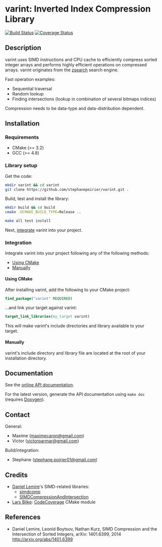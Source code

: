 # varint: Inverted Index Compression Library

[![Build Status](https://secure.travis-ci.org/stephanepoirier/varint.png?branch=master)](https://travis-ci.org/stephanepoirier/varint)
[![Coverage Status](https://coveralls.io/repos/github/stephanepoirier/varint/badge.svg?branch=master)](https://coveralls.io/github/stephanepoirier/varint?branch=master)


## Description

varint uses SIMD instructions and CPU cache to efficiently compress sorted integer arrays and performs highly efficient operations on compressed arrays. varint originates from the [zsearch](https://github.com/victorparmar/zsearch) search engine.

Fast operation examples:
- Sequential traversal
- Random lookup
- Finding intersections (lookup in combination of several bitmaps indices)

Compression needs to be data-type and data-distribution dependent.


## Installation

### Requirements

- CMake (>= 3.2)
- GCC (>= 4.8)


### Library setup
Get the code:
```Bash
mkdir varint && cd varint
git clone https://github.com/stephanepoirier/varint.git .
```

Build, test and install the library:
```Bash
mkdir build && cd build
cmake -DCMAKE_BUILD_TYPE=Release ..

make all test install
```

Next, [integrate](#integration) varint into your project.


### Integration

Integrate varint into your project following any of the following methods:
- [Using CMake](#using-cmake)
- [Manually](#manually)


#### Using CMake

After installing varint, add the following to your CMake project:
```cmake
find_package("varint" REQUIRED)
```

...and link your target against varint:
```cmake
target_link_libraries(my_target varint)
```

This will make varint's include directories and library available to your target.


#### Manually

varint's include directory and library file are located at the root of your installation directory.


## Documentation

See the [online API documentation](https://stephanepoirier.github.io/varint/docs).

For the latest version, generate the API documentation using `make doc` (requires [Doxygen](www.doxygen.org/)).


## Contact

General:
- Maxime (maximecaron@gmail.com)
- Victor (victorparmar@gmail.com)

Build/integration:
- Stephane (stephane.poirier01@gmail.com)


## Credits

- [Daniel Lemire](https://github.com/lemire)'s SIMD-related libraries:
  - [simdcomp](https://github.com/lemire/simdcomp)
  - [SIMDCompressionAndIntersection](https://github.com/lemire/SIMDCompressionAndIntersection)
- [Lars Bilke](https://github.com/bilke):  [CodeCoverage](https://github.com/bilke/cmake-modules/blob/master/CodeCoverage.cmake) CMake module


## References
* Daniel Lemire, Leonid Boytsov, Nathan Kurz, SIMD Compression and the Intersection of Sorted Integers, arXiv: 1401.6399, 2014
http://arxiv.org/abs/1401.6399
